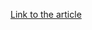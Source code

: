 [Link to the article](https://www.welivesecurity.com/2014/12/22/win32virlock-first-self-reproducing-ransomware-also-shape-shifter/)
